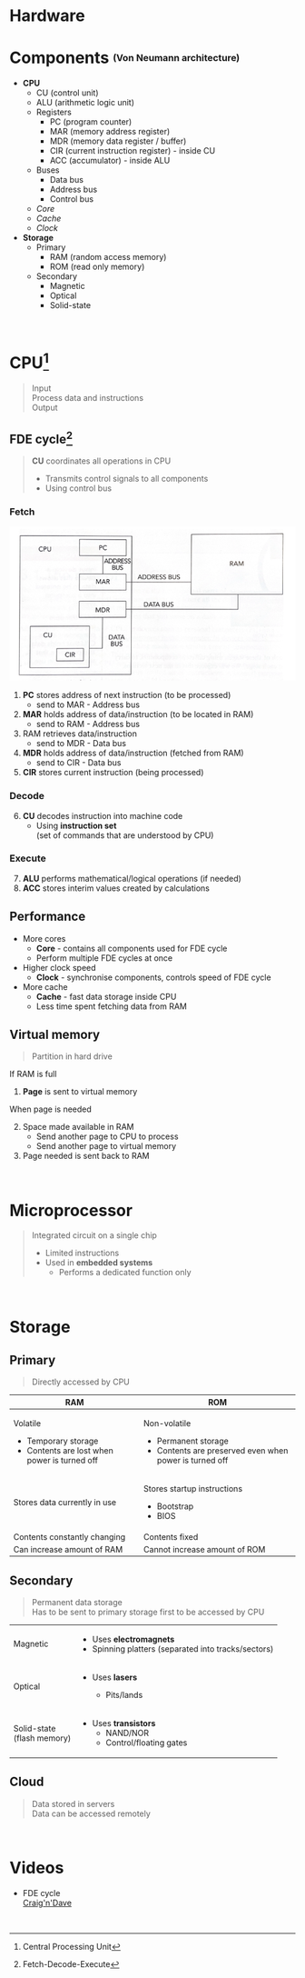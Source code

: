 # Hardware

# Components <small><sup><sub>(Von Neumann architecture)</sub></sup></small>

- **CPU**
    - CU (control unit)
    - ALU (arithmetic logic unit)
    - Registers
        - PC (program counter)
        - MAR (memory address register)
        - MDR (memory data register / buffer)
        - CIR (current instruction register) - inside CU
        - ACC (accumulator) - inside ALU
    - Buses
        - Data bus
        - Address bus
        - Control bus
    - *Core*
    - *Cache*
    - *Clock*
- **Storage**
    - Primary
        - RAM (random access memory)
        - ROM (read only memory)
    - Secondary
        - Magnetic
        - Optical
        - Solid-state

<br>

# CPU[^CPU]

> Input \
> Process data and instructions \
> Output

## FDE cycle[^FDE]

> <p></p>
> <b>CU</b> coordinates all operations in CPU
>
> - Transmits control signals to all components
> - Using control bus

### Fetch

![Fetch cycle](images/fetch.png)

1. **PC** stores address of next instruction (to be processed)
   - send to MAR - Address bus
2. **MAR** holds address of data/instruction (to be located in RAM)
   - send to RAM - Address bus
3. RAM retrieves data/instruction
   - send to MDR - Data bus
4. **MDR** holds address of data/instruction (fetched from RAM)
   - send to CIR - Data bus
5. **CIR** stores current instruction (being processed)

### Decode

6. **CU** decodes instruction into machine code
   - Using **instruction set** \
     (set of commands that are understood by CPU)

### Execute

7. **ALU** performs mathematical/logical operations (if needed)
8. **ACC** stores interim values created by calculations

## Performance

- More cores
    - **Core** - contains all components used for FDE cycle
    - Perform multiple FDE cycles at once
- Higher clock speed
    - **Clock** - synchronise components, controls speed of FDE cycle
- More cache
    - **Cache** - fast data storage inside CPU
    - Less time spent fetching data from RAM

## Virtual memory

> Partition in hard drive

<p></p>
If RAM is full

1. **Page** is sent to virtual memory

<p></p>
When page is needed

2. Space made available in RAM
   - Send another page to CPU to process
   - Send another page to virtual memory
3. Page needed is sent back to RAM

<br>

# Microprocessor
> <p></p>
> Integrated circuit on a single chip
>
> - Limited instructions
> - Used in **embedded systems**
>   - Performs a dedicated function only

<br>

# Storage

## Primary

> Directly accessed by CPU

| RAM                                                                                                   | ROM                                                                                                                 |
| ----------------------------------------------------------------------------------------------------- | ------------------------------------------------------------------------------------------------------------------- |
| <p></p>Volatile<ul><li>Temporary storage</li><li>Contents are lost when power is turned off</li></ul> | <p></p>Non-volatile<ul><li>Permanent storage</li><li>Contents are preserved even when power is turned off</li></ul> |
| Stores data currently in use                                                                          | <p></p>Stores startup instructions<ul><li>Bootstrap</li><li>BIOS</li></ul>                                          |
| Contents constantly changing                                                                          | Contents fixed                                                                                                      |
| Can increase amount of RAM                                                                            | Cannot increase amount of ROM                                                                                       |

## Secondary

> Permanent data storage \
> Has to be sent to primary storage first to be accessed by CPU

|                                    |                                                                                                     |
| ---------------------------------- | --------------------------------------------------------------------------------------------------- |
| Magnetic                           | <ul><li>Uses **electromagnets**</li><li>Spinning platters (separated into tracks/sectors)</li></ul> |
| Optical                            | <ul><li>Uses **lasers**</li><ul><li>Pits/lands</li></ul></ul>                                       |
| Solid-state<br>(flash&nbsp;memory) | <ul><li>Uses **transistors**<ul><li>NAND/NOR</li><li>Control/floating gates</li></ul></li></ul>     |

## Cloud

> Data stored in servers \
> Data can be accessed remotely

<br>

# Videos

- FDE cycle \
  [Craig'n'Dave](https://youtu.be/KBmoqwVt4Qg?si=3MH5FiUI4wUsV4zV&t=353)

<br>

[^CPU]: Central Processing Unit
[^FDE]: Fetch-Decode-Execute
